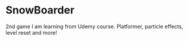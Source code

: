 # SnowBoarder
 2nd game I am learning from Udemy course. Platformer, particle effects, level reset and more!
